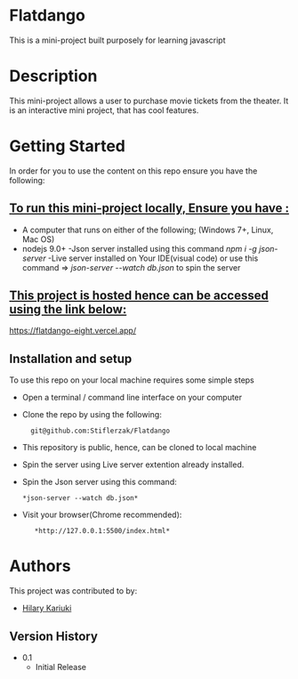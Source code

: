 # Flatdango
This is a mini-project built purposely for learning javascript

# Description
This mini-project allows a user to purchase movie tickets from the
theater. It is an interactive mini project, that has cool features.

# Getting Started
In order for you to use the content on this repo ensure you have the following:
  <h2><u>To run this mini-project locally, Ensure you have :</u></h2>

- A computer that runs on either of the following; (Windows 7+, Linux, Mac OS)
- nodejs 9.0+
-Json server installed using this command *npm i -g json-server*
-Live server installed on Your IDE(visual code)
or use this command => 
 *json-server --watch db.json* to spin the server

 <h2><u>This project is hosted hence can be accessed using the link below:</u></h2>
    
  <a>https://flatdango-eight.vercel.app/</a>


## Installation and setup

To use this repo on your local machine requires some simple steps



- Open a terminal / command line interface on your computer
- Clone the repo by using the following:

        git@github.com:Stiflerzak/Flatdango
- This repository is public, hence, can be cloned to local machine
- Spin the server using Live server extention already installed.
- Spin the Json server using this command:

      *json-server --watch db.json*
- Visit your browser(Chrome recommended):

         *http://127.0.0.1:5500/index.html*



# Authors
This project was contributed to by:
- [Hilary Kariuki](https://github.com/Stiflerzak/)

## Version History

* 0.1
    * Initial Release






